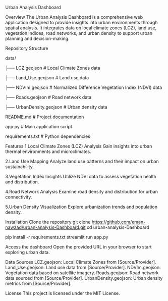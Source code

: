 Urban Analysis Dashboard


Overview
The Urban Analysis Dashboard is a comprehensive web application designed to provide insights into urban environments through spatial analysis. It integrates data on local climate zones (LCZ), land use, vegetation indices, road networks, and urban density to support urban planning and decision-making.



Repository Structure

data/

├── LCZ.geojson          # Local Climate Zones data

├── Land_Use.geojson     # Land use data

├── NDVIm.geojson        # Normalized Difference Vegetation Index (NDVI) data

├── Roads.geojson        # Road network data

├── UrbanDensity.geojson # Urban density data

README.md                # Project documentation

app.py                   # Main application script

requirements.txt         # Python dependencies




Features
1.Local Climate Zones (LCZ) Analysis
Gain insights into urban thermal environments and microclimates.

2.Land Use Mapping
Analyze land use patterns and their impact on urban sustainability.

3.Vegetation Index Insights
Utilize NDVI data to assess vegetation health and distribution.

4.Road Network Analysis
Examine road density and distribution for urban connectivity.

5.Urban Density Visualization
Explore urbanization trends and population density.






Installation
Clone the repository
git clone https://github.com/eman-nawzad/urban-analysis-Dashboard.git
cd urban-analysis-Dashboard


pip install -r requirements.txt
streamlit run app.py


Access the dashboard
Open the provided URL in your browser to start exploring urban data.



Data Sources
LCZ.geojson: Local Climate Zones from [Source/Provider].
Land_Use.geojson: Land use data from [Source/Provider].
NDVIm.geojson: Vegetation data based on satellite imagery.
Roads.geojson: Road network data sourced from [Source/Provider].
UrbanDensity.geojson: Urban density metrics from [Source/Provider].


License
This project is licensed under the MIT License.







